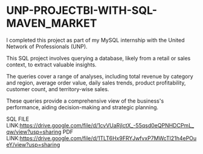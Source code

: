 # UNP-PROJECTBI-WITH-SQL-MAVEN_MARKET
I completed this project as part of my MySQL internship with the United Network of Professionals (UNP).

This SQL project involves querying a database, likely from a retail or sales context, to extract valuable insights. 

The queries cover a range of analyses, including total revenue by category and region, average order value, daily sales trends, product profitability, customer count, and territory-wise sales.

These queries provide a comprehensive view of the business's performance, aiding decision-making and strategic planning.

SQL FILE LINK:https://drive.google.com/file/d/1cvVUaRjlctX_-55qsd0eQPNHDCPmL_qw/view?usp=sharing
PDF LINK:https://drive.google.com/file/d/1TLT6Hx9FRYJwfvxP7MWcTl21h4ePOueY/view?usp=sharing
